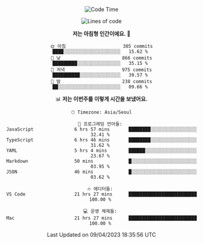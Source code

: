 <div align='center'>
 
<!--START_SECTION:waka-->
![Code Time](http://img.shields.io/badge/Code%20Time-2%2C519%20hrs%2034%20mins-blue)

![Lines of code](https://img.shields.io/badge/%EC%A0%80%EB%8A%94%20%EC%97%AC%ED%83%9C%EA%B9%8C%EC%A7%80%20-1.2%20million%20%EC%A4%84%EC%9D%98%20%EC%BD%94%EB%93%9C%EB%A5%BC%20%EC%9E%91%EC%84%B1%ED%96%88%EC%96%B4%EC%9A%94.-blue)

**저는 아침형 인간이에요. 🐤** 

```text
🌞 아침                     385 commits         ████░░░░░░░░░░░░░░░░░░░░░   15.62 % 
🌆 낮　                     866 commits         █████████░░░░░░░░░░░░░░░░   35.15 % 
🌃 저녁                     975 commits         ██████████░░░░░░░░░░░░░░░   39.57 % 
🌙 밤　                     238 commits         ██░░░░░░░░░░░░░░░░░░░░░░░   09.66 % 
```


📊 **저는 이번주를 이렇게 시간을 보냈어요.** 

```text
🕑︎ Timezone: Asia/Seoul

💬 프로그래밍 언어들: 
JavaScript               6 hrs 57 mins       ████████░░░░░░░░░░░░░░░░░   32.41 % 
TypeScript               6 hrs 46 mins       ████████░░░░░░░░░░░░░░░░░   31.62 % 
YAML                     5 hrs 4 mins        ██████░░░░░░░░░░░░░░░░░░░   23.67 % 
Markdown                 50 mins             █░░░░░░░░░░░░░░░░░░░░░░░░   03.95 % 
JSON                     46 mins             █░░░░░░░░░░░░░░░░░░░░░░░░   03.62 % 

🔥 에디터들: 
VS Code                  21 hrs 27 mins      █████████████████████████   100.00 % 

💻 운영 체제들: 
Mac                      21 hrs 27 mins      █████████████████████████   100.00 % 
```


 Last Updated on 09/04/2023 18:35:56 UTC
<!--END_SECTION:waka-->
 </div>
<!---
Emewjin/Emewjin is a ✨ special ✨ repository because its `README.md` (this file) appears on your GitHub profile.
You can click the Preview link to take a look at your changes.
--->
